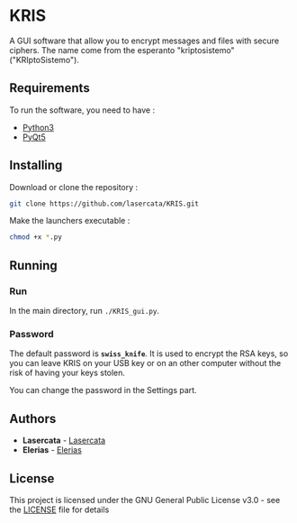 # KRIS
A GUI software that allow you to encrypt messages and files with secure ciphers. The name come from the esperanto "kriptosistemo" ("KRIptoSistemo").


## Requirements

To run the software, you need to have :

* [Python3](https://www.python.org/downloads/)
* [PyQt5](https://pypi.org/project/PyQt5/)


## Installing

Download or clone the repository :

```bash
git clone https://github.com/lasercata/KRIS.git
```

Make the launchers executable :

```bash
chmod +x *.py
```


## Running

### Run
In the main directory, run `./KRIS_gui.py`.

### Password
The default password is **`swiss_knife`**. It is used to encrypt the RSA keys, so you can leave KRIS on your USB key or on an other computer without the risk of having your keys stolen.

You can change the password in the Settings part.


## Authors

* **Lasercata** - [Lasercata](https://github.com/lasercata)
* **Elerias** - [Elerias](https://github.com/EleriasQueflunn)


## License

This project is licensed under the GNU General Public License v3.0 - see the [LICENSE](LICENSE) file for details
